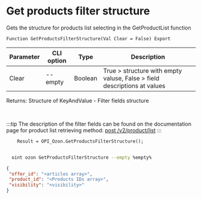 ﻿---
sidebar_position: 15
---

# Get products filter structure
 Gets the structure for products list selecting in the GetProductList function



`Function GetProductsFilterStructure(Val Clear = False) Export`

  | Parameter | CLI option | Type | Description |
  |-|-|-|-|
  | Clear | --empty | Boolean | True > structure with empty valuse, False > field descriptions at values |

  
  Returns:  Structure of KeyAndValue - Filter fields structure

<br/>

:::tip
The description of the filter fields can be found on the documentation page for product list retrieving method: [post /v2/product/list](https://docs.ozon.ru/api/seller/#operation/ProductAPI_GetProductList)
:::
<br/>


```bsl title="Code example"
    Result = OPI_Ozon.GetProductsFilterStructure();
```



```sh title="CLI command example"
    
  oint ozon GetProductsFilterStructure --empty %empty%

```

```json title="Result"
{
 "offer_id": "<articles array>",
 "product_id": "<Products IDs array>",
 "visibility": "<visibility>"
}
```

